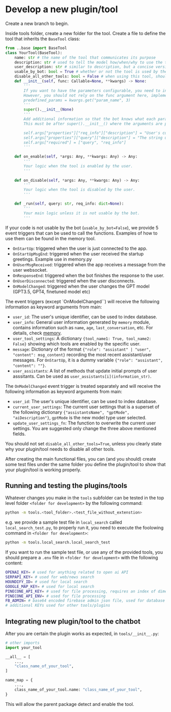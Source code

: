 
# Develop a new plugin/tool

Create a new branch to begin.

Inside tools folder, create a new folder for the tool. Create a file to define the tool that inherits the `BaseTool` class:

```python
from ..base import BaseTool
class YourTool(BaseTool):
    name: str # the name of the tool that communicates its purpose
    description: str # used to tell the model how/when/why to use the tool. You can provide few-shot examples as a part of the description.
    user_description: str # similar to description, but a concise version, shown to the user
    usable_by_bot: bool = True # whether or not the tool is used by the bot duirng chat
    disable_all_other_tools: bool = False # when using this tool, should all other tools be disabled?
    def __init__(self, func: Callable=None, **kwargs) -> None:
        '''
        If you want to have the parameters configurable, you need to inform the dev team in your PR, so the dev team can properly configure it in the actual code that uses the tool. 
        However, you should not rely on the func argument here, implement your main logic in `_run` instead.
        predefined_params = kwargs.get("param_name", 3)
        '''
        super().__init__(None)
        '''
        Add additional information so that the bot knows what each parameter is used for and which of them are required. 
        This must be after super().__init__() where the arguments are parsed properly.

        self.args["properties"]["req_info"]["description"] = "User's current location. If you don't know user's location, you should still include empty dict {} as req_info in the arguments"
        self.args["properties"]["query"]["description"] = "The string used to search. Make it as concise as possible"
        self.args["required"] = ["query", "req_info"]
        '''
    
    def on_enable(self, *args: Any, **kwargs: Any) -> Any:
        '''
        Your logic when the tool is enabled by the user.
        '''
    
    def on_disable(self, *args: Any, **kwargs: Any) -> Any:
        '''
        Your logic when the tool is disabled by the user.
        '''

    def _run(self, query: str, req_info: dict=None):
        '''
        Your main logic unless it is not usable by the bot.
        '''
```

If your code is not usable by the bot (`usable_by_bot=False`), we provide 5 event triggers that can be used to call the functions. Examples of how to use them can be found in the memory tool.

- `OnStartUp`: triggered when the user is just connected to the app. 
- `OnStartUpMsgEnd`: triggered when the user received the startup greetings. Example use in memory.py
- `OnUserMsgReceived`: triggered when the app receives a message from the user websocket.
- `OnResponseEnd`: triggered when the bot finishes the response to the user.
- `OnUserDisconnected`: triggered when the user disconnects.
- `OnModelChanged`: triggered when the user changes the GPT model (GPT3.5, GPT4, finetuned model etc)

The event triggers (except `OnModelChanged``) will receive the following information as keyword arguments from main:
- `user_id`: The user's unique identifier, can be used to index database. 
- `user_info`: General user information generated by `memory` module, contains information such as `name`, `age`, `last_conversation`, etc. For details, check [memory](./memory/memory.py).
- `user_tool_settings`: A dictionary `{tool_name1: True, tool_name2: False}` showing which tools are enabled by the specific user.
- `message`: Dictionary of the format `{"role": "assistant" | "user", "content": msg_content}` recording the most recent assistant/user messages. For `OnStartUp`, it is a dummy variable `{"role": "assistant", "content": ""}`.
- `user_assistants`: A list of methods that update initial prompts of user asssitants. Can be used as `user_assistants[i](information_str)`. 

The `OnModelChanged` event trigger is treated separately and will receive the following information as keyword arguments from main:
- `user_id`: The user's unique identifier, can be used to index database. 
- `current_user_settings`: The current user settings that is a superset of the following dictionary `{"assistantsName", "gptMode", "aiDescription"}`, `gptMode` is the new model type user selected.
- `update_user_settings_fn`: The function to overwrite the current user settings. You are suggested only change the three above mentioned fields.

You should not set `disable_all_other_tools=True`, unless you clearly state why your plugin/tool needs to disable all other tools.

After creating the main functional files, you can (and you should) create some test files under the same folder you define the plugin/tool to show that your plugin/tool is working properly.

## Running and testing the plugins/tools

Whatever changes you make in the `tools` subfolder can be tested in the top level folder `<folder for development>` by the following command:

```bash
python -m tools.<tool_folder>.<test_file_without_extenstion>
```

e.g. we provide a sample test file in `local_search` called `local_search_test.py`, to properly run it, you need to execute the foolowing command in `<folder for development>`:

```bash
python -m tools.local_search.local_search_test
```

If you want to run the sample test file, or use any of the provided tools, you should prepare a `.env` file in `<folder for development>` with the following content:

```bash
OPENAI_KEY= # used for anything related to open ai API
SERPAPI_KEY= # used for web/news search
HOUNDIFY_ID= # used for local search
GOOGLE_MAP_KEY= # used for local search
PINECONE_API_KEY= # used for file processing, requires an index of dimension 1536
PINECONE_API_ENV= # used for file processing
FB_ADMIN= # base64 encoded firebase admin json file, used for database for memory.
# additional KEYs used for other tools/plugins
```

## Integrating new plugin/tool to the chatbot

After you are certain the plugin works as expected, in `tools/__init__.py`:

```python
# other imports
import your_tool

__all__ = [
    ...,
    "class_name_of_your_tool",
]

name_map = {
    ...,
    class_name_of_your_tool.name: "class_name_of_your_tool",
}
```

This will allow the parent package detect and enable the tool.
